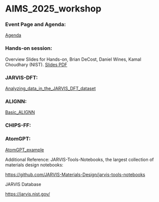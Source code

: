 # AIMS_2025_workshop

### Event Page and Agenda: 

[Agenda](https://www.nist.gov/news-events/events/2025/07/artificial-intelligence-materials-science-aims-workshop)


### Hands-on session:

Overview Slides for Hands-on, Brian DeCost, Daniel Wines, Kamal Choudhary (NIST). [Slides PDF](https://github.com/usnistgov/aims2024_workshop/blob/main/AIMS_handson_2024_slides.pdf)

### JARVIS-DFT: 

[Analyzing_data_in_the_JARVIS_DFT_dataset](https://colab.research.google.com/github/knc6/jarvis-tools-notebooks/blob/master/jarvis-tools-notebooks/Analyzing_data_in_the_JARVIS_DFT_dataset.ipynb)

### ALIGNN: 

[Basic_ALIGNN](https://colab.research.google.com/github/knc6/jarvis-tools-notebooks/blob/master/jarvis-tools-notebooks/alignn_jarvis_leaderboard.ipynb)

### CHIPS-FF:


### AtomGPT:

[AtomGPT_example](https://colab.research.google.com/github/knc6/jarvis-tools-notebooks/blob/master/jarvis-tools-notebooks/atomgpt_example.ipynb)



Additional Reference: JARVIS-Tools-Notebooks, the largest collection of materials design notebooks:

https://github.com/JARVIS-Materials-Design/jarvis-tools-notebooks

JARVIS Database

https://jarvis.nist.gov/
